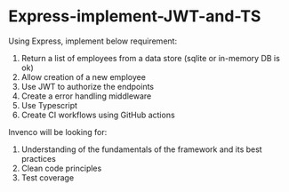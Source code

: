 # Express-implement-JWT-and-TS

Using Express, implement below requirement:

1. Return a list of employees from a data store (sqlite or in-memory DB is ok)
2. Allow creation of a new employee
3. Use JWT to authorize the endpoints
4. Create a error handling middleware
5. Use Typescript
6. Create CI workflows using GitHub actions

Invenco will be looking for:

1. Understanding of the fundamentals of the framework and its best practices
2. Clean code principles
3. Test coverage
